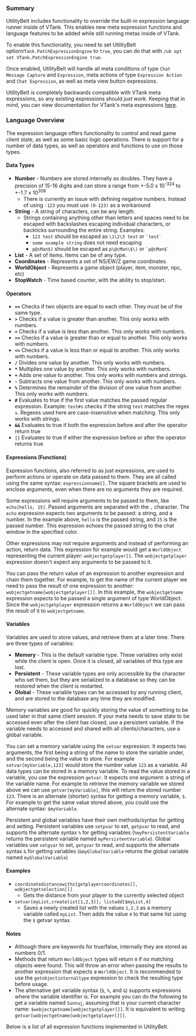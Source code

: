 
### Summary
UtilityBelt includes functionality to override the built-in expression language runner inside of VTank.  This enables new meta expression functions and language features to be added while still running metas inside of VTank.

To enable this functionality, you need to set UtilityBelt option`VTank.PatchExpressionEngine` to `true`, you can do that with `/ub opt set VTank.PatchExpressionEngine true`.

Once enabled, UtilityBelt will handle all meta conditions of type `Chat Message Capture` and `Expression`, meta actions of type `Expression Action` and `Chat Expression`, as well as meta view button expressions.

UtilityBelt is completely backwards compatible with VTank meta expressions, so any existing expressions should *just work*.  Keeping that in mind, you can view documentation for VTank's meta expressions [here](http://www.virindi.net/wiki/index.php/Meta_Expressions).

### Language Overview
The expression language offers functionality to control and read game client state, as well as some basic logic operations.  There is support for a number of data types, as well as operators and functions to use on those types.

#### Data Types
* **Number** - Numbers are stored internally as doubles. They have a precision of 15-16 digits and can store a range from +-5.0 x 10<sup>-324</sup>  to +-1.7 x 10<sup>308</sup>
	* There is currently an issue with defining negative numbers.  Instead of using `-123` you must use `(0-123)` as a workaround
* **String** - A string of characters, can be any length.
	* Strings containing anything other than letters and spaces need to be escaped with backslashes escaping individual characters, or backticks surrounding the entire string. Examples:
		* `123 test` should be escaped as `\1\2\3 test` or `` `test` ``
		* `some example string` does not need escaping
		* `p@cMan$)`  should be escaped as `p\@cMan\$\)` or `` `p@cMan$` ``
* **List** - A set of items. Items can be of any type.
* **Coordinates** - Represents a set of NS/EW/Z game coordinates.
* **WorldObject** - Represents a game object (player, item, monster, npc, etc)
* **StopWatch** - Time based counter, with the ability to stop/start.

#### Operators
* **`==`** Checks if two objects are equal to each other.  They must be of the same type.
* **`>`** Checks if a value is greater than another. This only works with numbers.
* **`<`** Checks if a value is less than another. This only works with numbers.
* **`>=`** Checks if a value is greater than or equal to another. This only works with numbers.
* **`<=`** Checks if a value is less than or equal to another. This only works with numbers.
* **`/`** Divides one value by another. This only works with numbers.
* **`*`** Multiplies one value by another. This only works with numbers.
* **`+`** Adds one value to another. This only works with numbers and strings.
* **`-`** Subtracts one value from another. This only works with numbers.
* **`%`** Determines the remainder of the division of one value from another. This only works with numbers.
* **`#`** Evaluates to true if the first value matches the passed regular expression. Example: `test#s` checks if the string `test` matches the regex `s`. Regexes used here are case-insensitive when matching. This only works with strings.
* **`&&`** Evaluates to true if both the expression before and after the operator return true
* **`||`** Evaluates to true if either the expression before or after the operator returns true

#### Expressions (Functions)
Expression functions, also referred to as just expressions, are used to perform actions or operate on data passed to them.  They are all called using the same syntax: `expressionname[]`. The square brackets are used to enclose arguments, even when there are no arguments they are required. 

Some expressions will require arguments to be passed to them, like `echo[hello, 15]`.  Passed arguments are separated with the `,` character. The `echo` expression expects two arguments to be passed: a string, and a number. In the example above, `hello` is the passed string, and `15` is the passed number. This expression echoes the passed string to the chat window in the specified color.

Other expressions may not require arguments and instead of performing an action, return data. This expression for example would get a `WorldObject` representing the current player: `wobjectgetplayer[]`.  The `wobjectgetplayer` expression doesn't expect any arguments to be passed to it.

You can pass the return value of an expression to another expression and chain them together. For example, to get the name of the current player we need to pass the result of one expression to another: `wobjectgetname[wobjectgetplayer[]]`.  In this example, the `wobjectgetname` expression expects to be passed a single argument of type WorldObject.  Since the `wobjectgetplayer` expression returns a `WorldObject` we can pass the result of it to `wobjectgetname`.

#### Variables
Variables are used to store values, and retrieve them at a later time. There are three types of variables:
* **Memory** - This is the default variable type. These variables only exist while the client is open.  Once it is closed, all variables of this type are lost.
* **Persistent** - These variable types are only accessible by the character who set them, but they are serialized to a database so they can be restored when the client is restarted.
* **Global** - These variable types can be accessed by any running client, and are stored to the database any time they are modified.

Memory variables are good for quickly storing the value of something to be used later in that same client session. If your meta needs to save state to be accessed even after the client has closed, use a persistent variable. If the variable needs to accessed and shared with all clients/characters, use a global variable.

You can set a memory variable using the `setvar` expression.  It expects two arguments, the first being a string of the name to store the variable under, and the second being the value to store.  For example `setvar[myVariable,123]` would store the number value `123` as a variable.  All data types can be stored in a memory variable.  To read the value stored in a variable, you use the expression `getvar`. It expects one argument: a string of the variable name. For example to retrieve the memory variable we stored above we can use `getvar[myVariable]`, this will return the stored number `123`.  There is an alternate (shorter) syntax for getting a memory variable, `$`.  For example to get the same value stored above, you could use the alternate syntax: `$myVariable`.

Persistent and global variables have their own methods/syntax for getting and setting. Persistent variables use `setpvar` to set, `getpvar` to read, and supports the alternate syntax `%` for getting variables (`%myPersistentVariable` returns the persistent variable named `myPersistentVariable`).  Global variables use `setgvar` to set, `getgvar` to read, and supports the alternate syntax `&` for getting variables (`&myGlobalVariable` returns the global variable named `myGlobalVariable`)

#### Examples
* `coordinatedistancewithz[getplayercoordinates[], wobjectgetselection[]]`
	* Gets the distance from your player to the currently selected object
* `setvar[myList,createlist[1,2,3]]; listadd[$myList,4]`
	* Saves a newly created list with the values `1,2,3` as a memory variable called `myList`. Then adds the value `4` to that same list using the `$` getvar syntax.


#### Notes
* Although there are keywords for true/false, internally they are stored as numbers 0/1.
* Methods that return `WorldObject` types will return `0` if no matching objects were found.  This will throw an error when passing the results to another expression that expects a `WorldObject`. It is recommended to use the `getobjectinternaltype` expression to check the resulting type before usage.
* The alternative get variable syntax (`$`, `%`, and `&`) supports expressions where the variable identifier is. For example you can do the following to get a variable named `Sunnuj`, assuming that is your current character name: `$wobjectgetname[wobjectgetplayer[]]`.  It is equivalent to writing `getvar[wobjectgetname[wobjectgetplayer[]]]`.

Below is a list of all expression functions implemented in UtilityBelt.